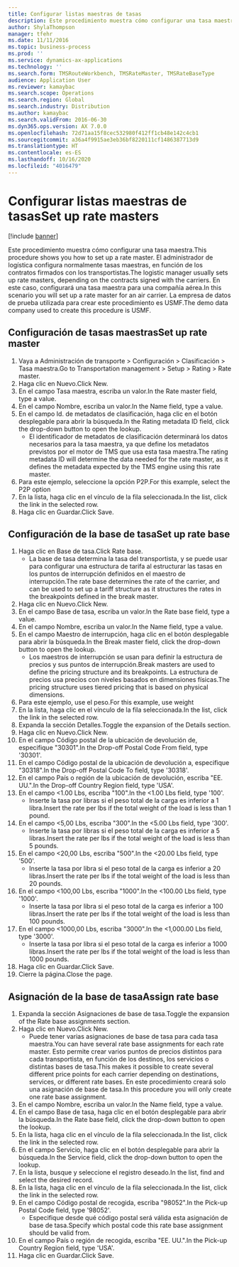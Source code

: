 ```yaml
---
title: Configurar listas maestras de tasas
description: Este procedimiento muestra cómo configurar una tasa maestra.
author: ShylaThompson
manager: tfehr
ms.date: 11/11/2016
ms.topic: business-process
ms.prod: ''
ms.service: dynamics-ax-applications
ms.technology: ''
ms.search.form: TMSRouteWorkbench, TMSRateMaster, TMSRateBaseType
audience: Application User
ms.reviewer: kamaybac
ms.search.scope: Operations
ms.search.region: Global
ms.search.industry: Distribution
ms.author: kamaybac
ms.search.validFrom: 2016-06-30
ms.dyn365.ops.version: AX 7.0.0
ms.openlocfilehash: 72d71aa15f8cec532980f412ff1cb48e142c4cb1
ms.sourcegitcommit: a36a4f9915ae3eb36bf8220111cf1486387713d9
ms.translationtype: HT
ms.contentlocale: es-ES
ms.lasthandoff: 10/16/2020
ms.locfileid: "4016479"
---
```

# <a name="set-up-rate-masters"></a><span data-ttu-id="163c4-103">Configurar listas maestras de tasas</span><span class="sxs-lookup"><span data-stu-id="163c4-103">Set up rate masters</span></span>

[!include [banner](../../includes/banner.md)]

<span data-ttu-id="163c4-104">Este procedimiento muestra cómo configurar una tasa maestra.</span><span class="sxs-lookup"><span data-stu-id="163c4-104">This procedure shows you how to set up a rate master.</span></span> <span data-ttu-id="163c4-105">El administrador de logística configura normalmente tasas maestras, en función de los contratos firmados con los transportistas.</span><span class="sxs-lookup"><span data-stu-id="163c4-105">The logistic manager usually sets up rate masters, depending on the contracts signed with the carriers.</span></span> <span data-ttu-id="163c4-106">En este caso, configurará una tasa maestra para una compañía aérea.</span><span class="sxs-lookup"><span data-stu-id="163c4-106">In this scenario you will set up a rate master for an air carrier.</span></span> <span data-ttu-id="163c4-107">La empresa de datos de prueba utilizada para crear este procedimiento es USMF.</span><span class="sxs-lookup"><span data-stu-id="163c4-107">The demo data company used to create this procedure is USMF.</span></span>


## <a name="set-up-rate-master"></a><span data-ttu-id="163c4-108">Configuración de tasas maestras</span><span class="sxs-lookup"><span data-stu-id="163c4-108">Set up rate master</span></span>
1. <span data-ttu-id="163c4-109">Vaya a Administración de transporte > Configuración > Clasificación > Tasa maestra.</span><span class="sxs-lookup"><span data-stu-id="163c4-109">Go to Transportation management > Setup > Rating > Rate master.</span></span>
2. <span data-ttu-id="163c4-110">Haga clic en Nuevo.</span><span class="sxs-lookup"><span data-stu-id="163c4-110">Click New.</span></span>
3. <span data-ttu-id="163c4-111">En el campo Tasa maestra, escriba un valor.</span><span class="sxs-lookup"><span data-stu-id="163c4-111">In the Rate master field, type a value.</span></span>
4. <span data-ttu-id="163c4-112">En el campo Nombre, escriba un valor.</span><span class="sxs-lookup"><span data-stu-id="163c4-112">In the Name field, type a value.</span></span>
5. <span data-ttu-id="163c4-113">En el campo Id. de metadatos de clasificación, haga clic en el botón desplegable para abrir la búsqueda.</span><span class="sxs-lookup"><span data-stu-id="163c4-113">In the Rating metadata ID field, click the drop-down button to open the lookup.</span></span>
    * <span data-ttu-id="163c4-114">El identificador de metadatos de clasificación determinará los datos necesarios para la tasa maestra, ya que define los metadatos previstos por el motor de TMS que usa esta tasa maestra.</span><span class="sxs-lookup"><span data-stu-id="163c4-114">The rating metadata ID will determine the data needed for the rate master, as it defines the metadata expected by the TMS engine using this rate master.</span></span>  
6. <span data-ttu-id="163c4-115">Para este ejemplo, seleccione la opción P2P.</span><span class="sxs-lookup"><span data-stu-id="163c4-115">For this example, select the P2P option</span></span>
7. <span data-ttu-id="163c4-116">En la lista, haga clic en el vínculo de la fila seleccionada.</span><span class="sxs-lookup"><span data-stu-id="163c4-116">In the list, click the link in the selected row.</span></span>
8. <span data-ttu-id="163c4-117">Haga clic en Guardar.</span><span class="sxs-lookup"><span data-stu-id="163c4-117">Click Save.</span></span>

## <a name="set-up-rate-base"></a><span data-ttu-id="163c4-118">Configuración de la base de tasa</span><span class="sxs-lookup"><span data-stu-id="163c4-118">Set up rate base</span></span>
1. <span data-ttu-id="163c4-119">Haga clic en Base de tasa.</span><span class="sxs-lookup"><span data-stu-id="163c4-119">Click Rate base.</span></span>
    * <span data-ttu-id="163c4-120">La base de tasa determina la tasa del transportista, y se puede usar para configurar una estructura de tarifa al estructurar las tasas en los puntos de interrupción definidos en el maestro de interrupción.</span><span class="sxs-lookup"><span data-stu-id="163c4-120">The rate base determines the rate of the carrier, and can be used to set up a tariff structure as it structures the rates in the breakpoints defined in the break master.</span></span>  
2. <span data-ttu-id="163c4-121">Haga clic en Nuevo.</span><span class="sxs-lookup"><span data-stu-id="163c4-121">Click New.</span></span>
3. <span data-ttu-id="163c4-122">En el campo Base de tasa, escriba un valor.</span><span class="sxs-lookup"><span data-stu-id="163c4-122">In the Rate base field, type a value.</span></span>
4. <span data-ttu-id="163c4-123">En el campo Nombre, escriba un valor.</span><span class="sxs-lookup"><span data-stu-id="163c4-123">In the Name field, type a value.</span></span>
5. <span data-ttu-id="163c4-124">En el campo Maestro de interrupción, haga clic en el botón desplegable para abrir la búsqueda.</span><span class="sxs-lookup"><span data-stu-id="163c4-124">In the Break master field, click the drop-down button to open the lookup.</span></span>
    * <span data-ttu-id="163c4-125">Los maestros de interrupción se usan para definir la estructura de precios y sus puntos de interrupción.</span><span class="sxs-lookup"><span data-stu-id="163c4-125">Break masters are used to define the pricing structure and its breakpoints.</span></span> <span data-ttu-id="163c4-126">La estructura de precios usa precios con niveles basados en dimensiones físicas.</span><span class="sxs-lookup"><span data-stu-id="163c4-126">The pricing structure uses tiered pricing that is based on physical dimensions.</span></span>  
6. <span data-ttu-id="163c4-127">Para este ejemplo, use el peso.</span><span class="sxs-lookup"><span data-stu-id="163c4-127">For this example, use weight</span></span>
7. <span data-ttu-id="163c4-128">En la lista, haga clic en el vínculo de la fila seleccionada.</span><span class="sxs-lookup"><span data-stu-id="163c4-128">In the list, click the link in the selected row.</span></span>
8. <span data-ttu-id="163c4-129">Expanda la sección Detalles.</span><span class="sxs-lookup"><span data-stu-id="163c4-129">Toggle the expansion of the Details section.</span></span>
9. <span data-ttu-id="163c4-130">Haga clic en Nuevo.</span><span class="sxs-lookup"><span data-stu-id="163c4-130">Click New.</span></span>
10. <span data-ttu-id="163c4-131">En el campo Código postal de la ubicación de devolución de, especifique "30301".</span><span class="sxs-lookup"><span data-stu-id="163c4-131">In the Drop-off Postal Code From field, type '30301'.</span></span>
11. <span data-ttu-id="163c4-132">En el campo Código postal de la ubicación de devolución a, especifique "30318".</span><span class="sxs-lookup"><span data-stu-id="163c4-132">In the Drop-off Postal Code To field, type '30318'.</span></span>
12. <span data-ttu-id="163c4-133">En el campo País o región de la ubicación de devolución, escriba "EE. UU.".</span><span class="sxs-lookup"><span data-stu-id="163c4-133">In the Drop-off Country Region field, type 'USA'.</span></span>
13. <span data-ttu-id="163c4-134">En el campo <1.00 Lbs, escriba "100".</span><span class="sxs-lookup"><span data-stu-id="163c4-134">In the <1.00 Lbs field, type '100'.</span></span>
    * <span data-ttu-id="163c4-135">Inserte la tasa por libras si el peso total de la carga es inferior a 1 libra.</span><span class="sxs-lookup"><span data-stu-id="163c4-135">Insert the rate per lbs if the total weight of the load is less than 1 pound.</span></span>  
14. <span data-ttu-id="163c4-136">En el campo <5,00 Lbs, escriba "300".</span><span class="sxs-lookup"><span data-stu-id="163c4-136">In the <5.00 Lbs field, type '300'.</span></span>
    * <span data-ttu-id="163c4-137">Inserte la tasa por libras si el peso total de la carga es inferior a 5 libras.</span><span class="sxs-lookup"><span data-stu-id="163c4-137">Insert the rate per lbs if the total weight of the load is less than 5 pounds.</span></span>  
15. <span data-ttu-id="163c4-138">En el campo <20,00 Lbs, escriba "500".</span><span class="sxs-lookup"><span data-stu-id="163c4-138">In the <20.00 Lbs field, type '500'.</span></span>
    * <span data-ttu-id="163c4-139">Inserte la tasa por libra si el peso total de la carga es inferior a 20 libras.</span><span class="sxs-lookup"><span data-stu-id="163c4-139">Insert the rate per lbs if the total weight of the load is less than 20 pounds.</span></span>  
16. <span data-ttu-id="163c4-140">En el campo <100,00 Lbs, escriba "1000".</span><span class="sxs-lookup"><span data-stu-id="163c4-140">In the <100.00 Lbs field, type '1000'.</span></span>
    * <span data-ttu-id="163c4-141">Inserte la tasa por libra si el peso total de la carga es inferior a 100 libras.</span><span class="sxs-lookup"><span data-stu-id="163c4-141">Insert the rate per lbs if the total weight of the load is less than 100 pounds.</span></span>  
17. <span data-ttu-id="163c4-142">En el campo <1000,00 Lbs, escriba "3000".</span><span class="sxs-lookup"><span data-stu-id="163c4-142">In the <1,000.00 Lbs field, type '3000'.</span></span>
    * <span data-ttu-id="163c4-143">Inserte la tasa por libra si el peso total de la carga es inferior a 1000 libras.</span><span class="sxs-lookup"><span data-stu-id="163c4-143">Insert the rate per lbs if the total weight of the load is less than 1000 pounds.</span></span>  
18. <span data-ttu-id="163c4-144">Haga clic en Guardar.</span><span class="sxs-lookup"><span data-stu-id="163c4-144">Click Save.</span></span>
19. <span data-ttu-id="163c4-145">Cierre la página.</span><span class="sxs-lookup"><span data-stu-id="163c4-145">Close the page.</span></span>

## <a name="assign-rate-base"></a><span data-ttu-id="163c4-146">Asignación de la base de tasa</span><span class="sxs-lookup"><span data-stu-id="163c4-146">Assign rate base</span></span>
1. <span data-ttu-id="163c4-147">Expanda la sección Asignaciones de base de tasa.</span><span class="sxs-lookup"><span data-stu-id="163c4-147">Toggle the expansion of the Rate base assignments section.</span></span>
2. <span data-ttu-id="163c4-148">Haga clic en Nuevo.</span><span class="sxs-lookup"><span data-stu-id="163c4-148">Click New.</span></span>
    * <span data-ttu-id="163c4-149">Puede tener varias asignaciones de base de tasa para cada tasa maestra.</span><span class="sxs-lookup"><span data-stu-id="163c4-149">You can have several rate base assignments for each rate master.</span></span> <span data-ttu-id="163c4-150">Esto permite crear varios puntos de precios distintos para cada transportista, en función de los destinos, los servicios o distintas bases de tasa.</span><span class="sxs-lookup"><span data-stu-id="163c4-150">This makes it possible to create several different price points for each carrier depending on destinations, services, or different rate bases.</span></span> <span data-ttu-id="163c4-151">En este procedimiento creará solo una asignación de base de tasa.</span><span class="sxs-lookup"><span data-stu-id="163c4-151">In this procedure you will only create one rate base assignment.</span></span>  
3. <span data-ttu-id="163c4-152">En el campo Nombre, escriba un valor.</span><span class="sxs-lookup"><span data-stu-id="163c4-152">In the Name field, type a value.</span></span>
4. <span data-ttu-id="163c4-153">En el campo Base de tasa, haga clic en el botón desplegable para abrir la búsqueda.</span><span class="sxs-lookup"><span data-stu-id="163c4-153">In the Rate base field, click the drop-down button to open the lookup.</span></span>
5. <span data-ttu-id="163c4-154">En la lista, haga clic en el vínculo de la fila seleccionada.</span><span class="sxs-lookup"><span data-stu-id="163c4-154">In the list, click the link in the selected row.</span></span>
6. <span data-ttu-id="163c4-155">En el campo Servicio, haga clic en el botón desplegable para abrir la búsqueda.</span><span class="sxs-lookup"><span data-stu-id="163c4-155">In the Service field, click the drop-down button to open the lookup.</span></span>
7. <span data-ttu-id="163c4-156">En la lista, busque y seleccione el registro deseado.</span><span class="sxs-lookup"><span data-stu-id="163c4-156">In the list, find and select the desired record.</span></span>
8. <span data-ttu-id="163c4-157">En la lista, haga clic en el vínculo de la fila seleccionada.</span><span class="sxs-lookup"><span data-stu-id="163c4-157">In the list, click the link in the selected row.</span></span>
9. <span data-ttu-id="163c4-158">En el campo Código postal de recogida, escriba "98052".</span><span class="sxs-lookup"><span data-stu-id="163c4-158">In the Pick-up Postal Code field, type '98052'.</span></span>
    * <span data-ttu-id="163c4-159">Especifique desde qué código postal será válida esta asignación de base de tasa.</span><span class="sxs-lookup"><span data-stu-id="163c4-159">Specify which postal code this rate base assignment should be valid from.</span></span>    
10. <span data-ttu-id="163c4-160">En el campo País o región de recogida, escriba "EE. UU.".</span><span class="sxs-lookup"><span data-stu-id="163c4-160">In the Pick-up Country Region field, type 'USA'.</span></span>
11. <span data-ttu-id="163c4-161">Haga clic en Guardar.</span><span class="sxs-lookup"><span data-stu-id="163c4-161">Click Save.</span></span>

